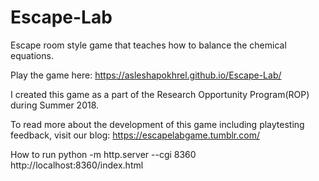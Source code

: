# Escape-Lab

Escape room style game that teaches how to balance the chemical equations.

Play the game here: https://asleshapokhrel.github.io/Escape-Lab/

I created this game as a part of the Research Opportunity Program(ROP) during Summer 2018.

To read more about the development of this game including playtesting feedback, visit our blog: https://escapelabgame.tumblr.com/

How to run
python -m http.server --cgi 8360
http://localhost:8360/index.html
